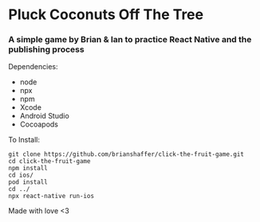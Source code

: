 # Pluck Coconuts Off The Tree 
### A simple game by Brian & Ian to practice React Native and the publishing process


Dependencies:
- node
- npx
- npm
- Xcode
- Android Studio
- Cocoapods


To Install:
```
git clone https://github.com/brianshaffer/click-the-fruit-game.git
cd click-the-fruit-game
npm install
cd ios/
pod install
cd ../
npx react-native run-ios
```

Made with love <3
